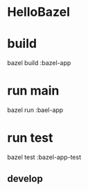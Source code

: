 # HelloBazel

# build
bazel build :bazel-app
# run main
bazel run :bael-app
# run test
bazel test :bazel-app-test

## develop

